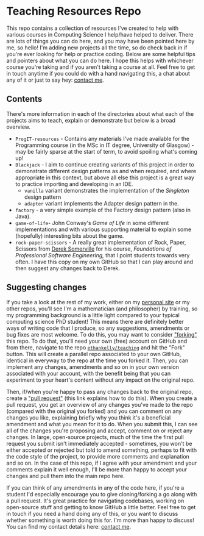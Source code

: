 # Teaching Resources Repo


This repo contains a collection of resources I've created to help with various courses in Computing Science I help/have helped to deliver. There are lots of things you can do here, and you may have been pointed here by me, so hello! I'm adding new projects all the time, so do check back in if you're ever looking for help or practice coding. Below are some helpful tips and pointers about what you can do here. I hope this helps with whichever course you're taking and if you aren't taking a course at all. Feel free to get in touch anytime if you could do with a hand navigating this, a chat about any of it or just to say hey: [contact me](https://ethankelly.github.io/contact/).


## Contents

There's more information in each of the directories about what each of the projects aims to teach, explain or demonstrate but below is a broad overview.
* `ProgIT-resources` - Contains any materials I've made available for the Programming course (in the MSc in IT degree, University of Glasgow) - may be fairly sparse at the start of term, to avoid spoiling what's coming up!
* `Blackjack` - I aim to continue creating variants of this project in order to demonstrate different design patterns as and when required, and where appropriate in this context, but above all else this project is a great way to practice importing and developing in an IDE.
  * `vanilla` variant demonstrates the implementation of the _Singleton_ design pattern
  * `adapter` variant implements the Adapter design pattern in the.
* `factory` - a very simple example of the Factory design pattern (also in Java).
* `game-of-life`- John Conway's _Game of Life_ in some different implementations and with various supporting material to explain some (hopefully) interesting bits about the game.
* `rock-paper-scissors` - A really great implementation of Rock, Paper, Scissors from [Derek Somerville](https://github.com/DerekSomerville) for his course, _Foundations of Professional Software Engineering,_ that I point students towards very often. I have this copy on my own GitHub so that I can play around and then suggest any changes back to Derek.


## Suggesting changes

If you take a look at the rest of my work, either on my [personal site](https://ethankelly.github.io) or my other repos, you'll see I'm a mathematician (and philosopher) by training, so my programming background is a little light compared to your typical computing science PhD student! This means there are definitely better ways of writing code that I produce, so any suggestions, amendments or bug fixes are most welcome. To do this, you may want to consider ["forking"](https://docs.github.com/en/free-pro-team@latest/github/getting-started-with-github/fork-a-repo) this repo. To do that, you'll need your own (free) account on GitHub and from there, navigate to the repo [`ethankelly/teaching`](https://github.com/ethankelly/teaching) and hit the "Fork" button. This will create a parallel repo associated to your own GitHub, identical in everyway to the repo at the time you forked it. Then, you can implement any changes, amendments and so on in your own version associated with your account, with the benefit being that you can experiment to your heart's content without any impact on the original repo.


Then, if/when you're happy to pass any changes back to the original repo, create a ["pull request"](https://docs.github.com/en/free-pro-team@latest/github/collaborating-with-issues-and-pull-requests/about-pull-requests) (this link explains how to do this). When you create a pull request, you get an overview of any changes you've made to the repo (compared with the original you forked) and you can comment on any changes you like, explaining briefly why you think it's a beneficial amendment and what you mean for it to do. When you submit this, I can see all of the changes you're proposing and accept, comment on or reject any changes. In large, open-source projects, much of the time the first pull request you submit isn't immediately accepted - sometimes, you won't be either accepted or rejected but told to amend something, perhaps to fit with the code style of the project, to provide more comments and explanation and so on. In the case of this repo, if I agree with your amendment and your comments explain it well enough, I'll be more than happy to accept your changes and pull them into the main repo here.


If you can think of any amendments in any of the code here, if you're a student I'd especially encourage you to give cloning/forking a go along with a pull request. It's great practice for navigating codebases, working on open-source stuff and getting to know GitHub a little better. Feel free to get in touch if you need a hand doing any of this, or you want to discuss whether something is worth doing this for. I'm more than happy to discuss! You can find my contact details here: [contact me](https://ethankelly.github.io/contact/).
